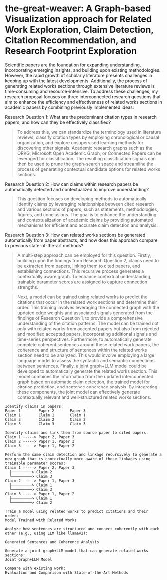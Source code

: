 # the-great-weaver: A Graph-based Visualization approach for Related Work Exploration, Claim Detection, Citation Recommendation, and Research Footprint Exploration

Scientific papers are the foundation for expanding understanding, incorporating emerging insights, and building upon existing methodologies. However, the rapid growth of scholarly literature presents challenges in keeping up with the latest developments. Additionally, the process of generating related works sections through extensive literature reviews is time-consuming and resource-intensive. To address these challenges, my research proposal focuses on three interconnected research questions that aim to enhance the efficiency and effectiveness of related works sections in academic papers by combining previously implemented ideas:

Research Question 1: What are the predominant citation types in research papers, and how can they be effectively classified?
> To address this, we can standardize the terminology used in literature reviews, classify citation types by employing chronological or causal organization, and explore unsupervised learning methods for discovering other signals. Academic research graphs such as the ORKG, Microsoft Open Academic Graph, or Connected Papers can be leveraged for classification. The resulting classification signals can then be used to prune the graph-search space and streamline the process of generating contextual candidate options for related works sections.

Research Question 2: How can claims within research papers be automatically detected and contextualized to improve understanding?
> This question focuses on developing methods to automatically identify claims by leveraging relationships between cited research and various sections of papers, such as statements, methodologies, figures, and conclusions. The goal is to enhance the understanding and contextualization of academic claims by providing automated mechanisms for efficient and accurate claim detection and analysis.

Research Question 3: How can related works sections be generated automatically from paper abstracts, and how does this approach compare to previous state-of-the-art methods?
> A multi-step approach can be employed for this question. Firstly, building upon the findings from Research Question 2, claims need to be extracted from papers, linking them to cited papers, and establishing connections. This recursive process generates a contextually aware graph. To enhance contextual understanding, trainable parameter scores are assigned to capture connection strengths. 

> Next, a model can be trained using related works to predict the citations that occur in the related work sections and determine their order. This training involves leveraging the connected graph with the updated edge weights and associated signals generated from the findings of Research Question 1, to provide a comprehensive understanding of the citation patterns. The model can be trained not only with related works from accepted papers but also from rejected and modified accepted papers, incorporating additional signals and time-series perspectives. Furthermore, to automatically generate complete coherent sentences around these related work papers, the coherence and structure of sentences within the related works section need to be analyzed. This would involve employing a large language model to assess the syntactic and semantic connections between sentences. Finally, a joint graph+LLM model could be developed to automatically generate the related works section. This model combines the information from the updated interconnected graph based on automatic claim detection, the trained model for citation prediction, and sentence coherence analysis. By integrating these components, the joint model can effectively generate contextually relevant and well-structured related works sections.

```
Identify claims in papers:
Paper 1        Paper 2       Paper 3
Claim 1        Claim 1       Claim 1
Claim 2        Claim 2       Claim 2
Claim 3        Claim 3       Claim 3

Identify claims and link them from source paper to cited papers:
Claim 1 -----> Paper 2, Paper 3
Claim 2 -----> Paper 1, Paper 3
Claim 3 -----> Paper 1, Paper 2

Perform the same claim detection and linkage recursively to generate a new graph that is contextually more aware of these linkages using trainable parameter scores:
Claim 1 -----> Paper 2, Paper 3
  ├─────────> Claim 2
  └─────────> Claim 3
Claim 2 -----> Paper 1, Paper 3
  ├─────────> Claim 1
  └─────────> Claim 3
Claim 3 -----> Paper 1, Paper 2
  ├─────────> Claim 1
  └─────────> Claim 2

Train a model using related works to predict citations and their order:
Model Trained with Related Works

Analyze how sentences are structured and connect coherently with each other (e.g., using LLM like llamav2):

Generated Sentences and Coherence Analysis

Generate a joint graph+LLM model that can generate related works sections:
Joint Graph+LLM Model

Compare with existing work:
Evaluation and Comparison with State-of-the-Art Methods
```

